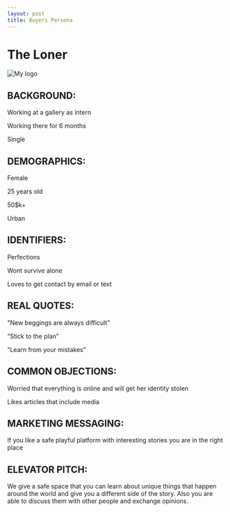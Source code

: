 ```yaml
---
layout: post
title: Buyers Persona 
---
```

<h1>The Loner </h1>

![My logo](https://fbcdn-sphotos-h-a.akamaihd.net/hphotos-ak-xfa1/v/t1.0-9/551929_10151177893446613_312510799_n.jpg?oh=64023701973e54948ac638a15e9b803e&oe=557DDFB8&__gda__=1438113935_1f3c92d885bc1e5982be3ab8cd90aa11)

<h2>BACKGROUND:</h2>
<p>Working at a gallery as intern</p>
<p>Working there for 6 months</p>
<p>Single</p>
<h2>DEMOGRAPHICS:</h2>
<p>Female</p>
<p>25 years old</p>
<p>50$k+</p>
<p>Urban</p>
<h2>IDENTIFIERS:</h2>
<p>Perfections</p>
<p>Wont survive alone</p>
<p>Loves to get contact by email or text</p>
<h2>REAL QUOTES:</h2>
<p> "New beggings are always difficult”</p>
<p>“Stick to the plan”</p>
<p>“Learn from your mistakes”</p>
<h2>COMMON OBJECTIONS:</h2>
<p>Worried that everything is online and will get her identity stolen</p>
<p>Likes articles that include media</p>
<h2>MARKETING MESSAGING:</h2>
<p>If you like a safe playful platform with interesting stories you are in the right place</p>
<h2>ELEVATOR PITCH:</h2>
<p>We give a safe space that you can learn about unique things that happen around the world and give you a different side of the story. Also you are able to discuss them with other people  and exchange opinions. </p>
